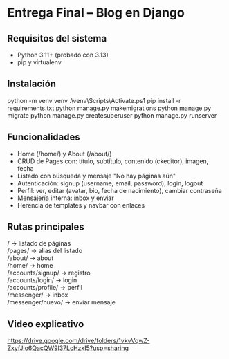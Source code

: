 # Entrega Final – Blog en Django

## Requisitos del sistema
- Python 3.11+ (probado con 3.13)
- pip y virtualenv

## Instalación
python -m venv venv
.\venv\Scripts\Activate.ps1
pip install -r requirements.txt
python manage.py makemigrations
python manage.py migrate
python manage.py createsuperuser
python manage.py runserver

## Funcionalidades
- Home (/home/) y About (/about/)
- CRUD de Pages con: título, subtítulo, contenido (ckeditor), imagen, fecha
- Listado con búsqueda y mensaje "No hay páginas aún"
- Autenticación: signup (username, email, password), login, logout
- Perfil: ver, editar (avatar, bio, fecha de nacimiento), cambiar contraseña
- Mensajería interna: inbox y enviar
- Herencia de templates y navbar con enlaces

## Rutas principales
/                 -> listado de páginas  
/pages/           -> alias del listado  
/about/           -> about  
/home/            -> home  
/accounts/signup/ -> registro  
/accounts/login/  -> login  
/accounts/profile/ -> perfil  
/messenger/       -> inbox  
/messenger/nuevo/ -> enviar mensaje

## Video explicativo
https://drive.google.com/drive/folders/1vkvVqwZ-ZxyfJio6QacQW9l37LcHzxI5?usp=sharing